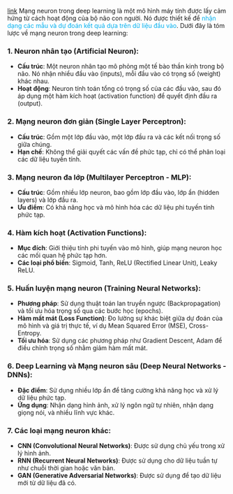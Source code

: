 [link](https://nttuan8.com/bai-3-neural-network/#Neural_network_la_gi)
Mạng neuron trong deep learning là một mô hình máy tính được lấy cảm hứng từ cách hoạt động của bộ não con người. Nó được thiết kế để <span style="color:rgb(0, 176, 240)">nhận dạng các mẫu và dự đoán kết quả dựa trên dữ liệu đầu vào</span>. Dưới đây là tóm lược về mạng neuron trong deep learning:

### 1. **Neuron nhân tạo (Artificial Neuron)**:
- **Cấu trúc**: Một neuron nhân tạo mô phỏng một tế bào thần kinh trong bộ não. Nó nhận nhiều đầu vào (inputs), mỗi đầu vào có trọng số (weight) khác nhau.
- **Hoạt động**: Neuron tính toán tổng có trọng số của các đầu vào, sau đó áp dụng một hàm kích hoạt (activation function) để quyết định đầu ra (output).

### 2. **Mạng neuron đơn giản (Single Layer Perceptron)**:
- **Cấu trúc**: Gồm một lớp đầu vào, một lớp đầu ra và các kết nối trọng số giữa chúng.
- **Hạn chế**: Không thể giải quyết các vấn đề phức tạp, chỉ có thể phân loại các dữ liệu tuyến tính.

### 3. **Mạng neuron đa lớp (Multilayer Perceptron - MLP)**:
- **Cấu trúc**: Gồm nhiều lớp neuron, bao gồm lớp đầu vào, lớp ẩn (hidden layers) và lớp đầu ra.
- **Ưu điểm**: Có khả năng học và mô hình hóa các dữ liệu phi tuyến tính phức tạp.

### 4. **Hàm kích hoạt (Activation Functions)**:
- **Mục đích**: Giới thiệu tính phi tuyến vào mô hình, giúp mạng neuron học các mối quan hệ phức tạp hơn.
- **Các loại phổ biến**: Sigmoid, Tanh, ReLU (Rectified Linear Unit), Leaky ReLU.

### 5. **Huấn luyện mạng neuron (Training Neural Networks)**:
- **Phương pháp**: Sử dụng thuật toán lan truyền ngược (Backpropagation) và tối ưu hóa trọng số qua các bước học (epochs).
- **Hàm mất mát (Loss Function)**: Đo lường sự khác biệt giữa dự đoán của mô hình và giá trị thực tế, ví dụ Mean Squared Error (MSE), Cross-Entropy.
- **Tối ưu hóa**: Sử dụng các phương pháp như Gradient Descent, Adam để điều chỉnh trọng số nhằm giảm hàm mất mát.

### 6. **Deep Learning và Mạng neuron sâu (Deep Neural Networks - DNNs)**:
- **Đặc điểm**: Sử dụng nhiều lớp ẩn để tăng cường khả năng học và xử lý dữ liệu phức tạp.
- **Ứng dụng**: Nhận dạng hình ảnh, xử lý ngôn ngữ tự nhiên, nhận dạng giọng nói, và nhiều lĩnh vực khác.

### 7. **Các loại mạng neuron khác**:
- **CNN (Convolutional Neural Networks)**: Được sử dụng chủ yếu trong xử lý hình ảnh.
- **RNN (Recurrent Neural Networks)**: Được sử dụng cho dữ liệu tuần tự như chuỗi thời gian hoặc văn bản.
- **GAN (Generative Adversarial Networks)**: Được sử dụng để tạo dữ liệu mới từ dữ liệu đã có.

